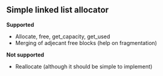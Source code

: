 ## Simple linked list allocator

**Supported**
- Allocate, free, get_capacity, get_used
- Merging of adjecant free blocks (help on fragmentation)

**Not supported**
- Reallocate (although it should be simple to implement)
